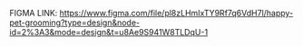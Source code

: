 FIGMA LINK:
https://www.figma.com/file/pl8zLHmIxTY9Rf7q6VdH7l/happy-pet-grooming?type=design&node-id=2%3A3&mode=design&t=u8Ae9S941W8TLDqU-1
